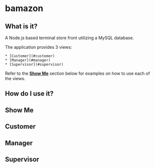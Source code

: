 # bamazon

## What is it?
A Node.js based terminal store front utilizing a MySQL database.

The application provides 3 views:

	* [Customer](#customer)
	* [Manager](#manager)
	* [Supervisor](#supervisor)

Refer to the [**Show Me**](#show-me) section below for examples on how to use each of the views.

## How do I use it?


## Show Me

## Customer

## Manager

## Supervisor
